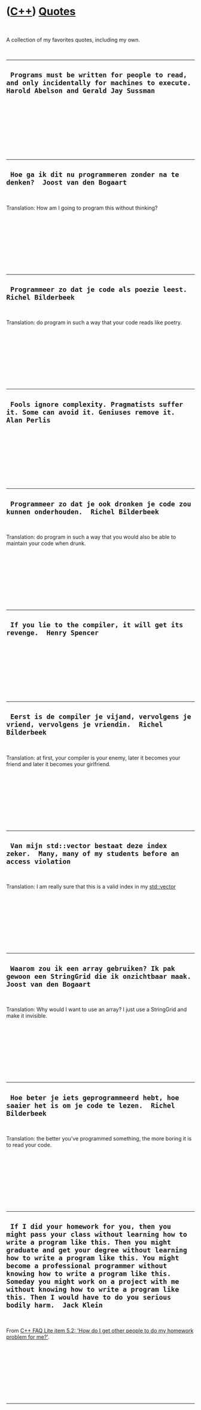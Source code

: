 



 

 

 

 

 

([C++](Cpp.htm)) [Quotes](CppQuotes.htm)
========================================

 

A collection of my favorites quotes, including my own.

 

  ---------------------------------------------------------------------------------------------------------------------------------------
  ` Programs must be written for people to read, and only incidentally for machines to execute.  Harold Abelson and Gerald Jay Sussman`
  ---------------------------------------------------------------------------------------------------------------------------------------

 

 

 

 

 

  ------------------------------------------------------------------------------
  ` Hoe ga ik dit nu programmeren zonder na te denken?  Joost van den Bogaart`
  ------------------------------------------------------------------------------

 

Translation: How am I going to program this without thinking?

 

 

 

 

 

  --------------------------------------------------------------------
  ` Programmeer zo dat je code als poezie leest.  Richel Bilderbeek`
  --------------------------------------------------------------------

 

Translation: do program in such a way that your code reads like poetry.

 

 

 

 

 

  --------------------------------------------------------------------------------------------------------
  ` Fools ignore complexity. Pragmatists suffer it. Some can avoid it. Geniuses remove it.  Alan Perlis`
  --------------------------------------------------------------------------------------------------------

 

 

 

 

 

  -----------------------------------------------------------------------------------------
  ` Programmeer zo dat je ook dronken je code zou kunnen onderhouden.  Richel Bilderbeek`
  -----------------------------------------------------------------------------------------

 

Translation: do program in such a way that you would also be able to
maintain your code when drunk.

 

 

 

 

 

  ------------------------------------------------------------------------
  ` If you lie to the compiler, it will get its revenge.  Henry Spencer`
  ------------------------------------------------------------------------

 

 

 

 

 

  -----------------------------------------------------------------------------------------------------
  ` Eerst is de compiler je vijand, vervolgens je vriend, vervolgens je vriendin.  Richel Bilderbeek`
  -----------------------------------------------------------------------------------------------------

 

Translation: at first, your compiler is your enemy, later it becomes
your friend and later it becomes your girlfriend.

 

 

 

 

 

  ---------------------------------------------------------------------------------------------------------
  ` Van mijn std::vector bestaat deze index zeker.  Many, many of my students before an access violation`
  ---------------------------------------------------------------------------------------------------------

 

Translation: I am really sure that this is a valid index in my
[std::vector](CppVector.htm)

 

 

 

 

 

  --------------------------------------------------------------------------------------------------------------------
  ` Waarom zou ik een array gebruiken? Ik pak gewoon een StringGrid die ik onzichtbaar maak.  Joost van den Bogaart`
  --------------------------------------------------------------------------------------------------------------------

 

Translation: Why would I want to use an array? I just use a StringGrid
and make it invisible.

 

 

 

 

 

  -----------------------------------------------------------------------------------------------------
  ` Hoe beter je iets geprogrammeerd hebt, hoe saaier het is om je code te lezen.  Richel Bilderbeek`
  -----------------------------------------------------------------------------------------------------

 

Translation: the better you've programmed something, the more boring it
is to read your code.

 

 

 

 

 

  -----------------------------------------------------------------------------------------------------------------------------------------------------------------------------------------------------------------------------------------------------------------------------------------------------------------------------------------------------------------------------------------------------------------------------------------------------------------------------
  ` If I did your homework for you, then you might pass your class without learning how to write a program like this. Then you might graduate and get your degree without learning how to write a program like this. You might become a professional programmer without knowing how to write a program like this. Someday you might work on a project with me without knowing how to write a program like this. Then I would have to do you serious bodily harm.  Jack Klein`
  -----------------------------------------------------------------------------------------------------------------------------------------------------------------------------------------------------------------------------------------------------------------------------------------------------------------------------------------------------------------------------------------------------------------------------------------------------------------------------

 

From [C++ FAQ Lite item 5.2: 'How do I get other people to do my
homework problem for
me?'](http://www.parashift.com/c++-faq-lite/how-to-post.html#faq-5.2).

 

 

 

 

 

  --------------------------------------------------------------
  ` 'It just works' == 'It does something'  Richel Bilderbeek`
  --------------------------------------------------------------

 

 

 

 

 

 





 

[![Valid XHTML 1.0 Strict](valid-xhtml10.png){width="88"
height="31"}](http://validator.w3.org/check?uri=referer)
